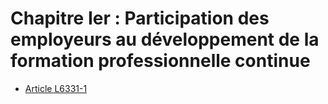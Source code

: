 # Chapitre Ier : Participation des employeurs au développement de la formation professionnelle continue

* [Article L6331-1](./LEGIARTI000028698147.md)
